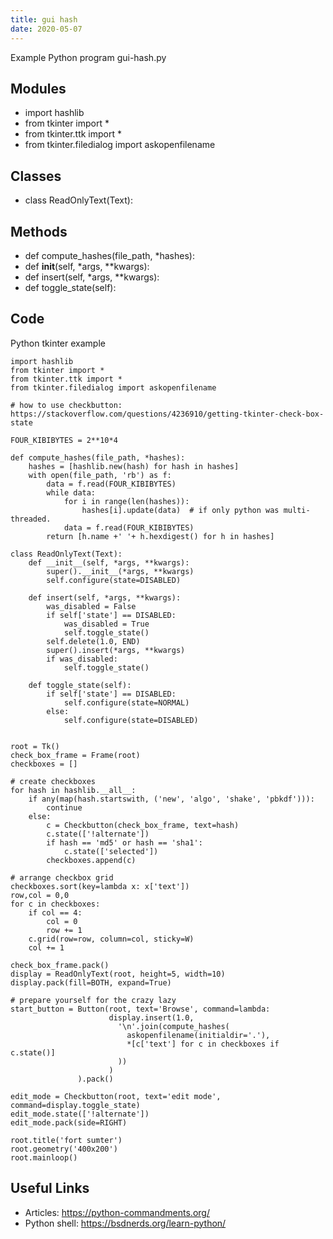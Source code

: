 ```yaml
---
title: gui hash
date: 2020-05-07
---
```

Example Python program gui-hash.py

## Modules

* import hashlib
* from tkinter import *
* from tkinter.ttk import *
* from tkinter.filedialog import askopenfilename

## Classes

* class ReadOnlyText(Text):

## Methods

* def compute_hashes(file_path, *hashes):
* def __init__(self, *args, **kwargs):
* def insert(self, *args, **kwargs):
* def toggle_state(self):

## Code

Python tkinter example

    import hashlib
    from tkinter import *
    from tkinter.ttk import *
    from tkinter.filedialog import askopenfilename
     
    # how to use checkbutton: https://stackoverflow.com/questions/4236910/getting-tkinter-check-box-state
     
    FOUR_KIBIBYTES = 2**10*4
     
    def compute_hashes(file_path, *hashes):
        hashes = [hashlib.new(hash) for hash in hashes]
        with open(file_path, 'rb') as f:
            data = f.read(FOUR_KIBIBYTES)
            while data:
                for i in range(len(hashes)):
                    hashes[i].update(data)  # if only python was multi-threaded.
                data = f.read(FOUR_KIBIBYTES)
            return [h.name +' '+ h.hexdigest() for h in hashes]
               
    class ReadOnlyText(Text):
        def __init__(self, *args, **kwargs):
            super().__init__(*args, **kwargs)
            self.configure(state=DISABLED)
       
        def insert(self, *args, **kwargs):
            was_disabled = False
            if self['state'] == DISABLED:
                was_disabled = True
                self.toggle_state()
            self.delete(1.0, END)
            super().insert(*args, **kwargs)
            if was_disabled:
                self.toggle_state()
       
        def toggle_state(self):
            if self['state'] == DISABLED:
                self.configure(state=NORMAL)
            else:
                self.configure(state=DISABLED)
               
     
    root = Tk()
    check_box_frame = Frame(root)
    checkboxes = []
     
    # create checkboxes
    for hash in hashlib.__all__:
        if any(map(hash.startswith, ('new', 'algo', 'shake', 'pbkdf'))):
            continue
        else:
            c = Checkbutton(check_box_frame, text=hash)
            c.state(['!alternate'])
            if hash == 'md5' or hash == 'sha1':
                c.state(['selected'])
            checkboxes.append(c)
       
    # arrange checkbox grid
    checkboxes.sort(key=lambda x: x['text'])
    row,col = 0,0
    for c in checkboxes:
        if col == 4:
            col = 0
            row += 1
        c.grid(row=row, column=col, sticky=W)
        col += 1
     
    check_box_frame.pack()
    display = ReadOnlyText(root, height=5, width=10)
    display.pack(fill=BOTH, expand=True)
     
    # prepare yourself for the crazy lazy
    start_button = Button(root, text='Browse', command=lambda:
                          display.insert(1.0,
                            '\n'.join(compute_hashes(
                              askopenfilename(initialdir='.'),
                              *[c['text'] for c in checkboxes if c.state()]
                            ))
                          )
                   ).pack()
                   
    edit_mode = Checkbutton(root, text='edit mode', command=display.toggle_state)
    edit_mode.state(['!alternate'])
    edit_mode.pack(side=RIGHT)
                   
    root.title('fort sumter')
    root.geometry('400x200')
    root.mainloop()

## Useful Links

- Articles: https://python-commandments.org/
- Python shell: https://bsdnerds.org/learn-python/
